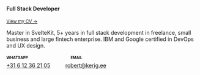 <h4>Full Stack Developer</h4>
<p>
    <sup><a href="https://robert-cv.tiiny.site">View my CV →</a></sup>
</p>

<p>
	Master in SvelteKit, 5+ years in full stack development in freelance, small business and large fintech enterprise. IBM and Google certified in DevOps and UX design.
</p>

<p>
	<sub><sup><strong>WHATSAPP</strong>&nbsp;</sup>&nbsp;&nbsp;</sub>
	&nbsp;&nbsp;&nbsp;&nbsp;&nbsp;&nbsp;&nbsp;&nbsp;&nbsp;&nbsp;&nbsp;&nbsp;&nbsp;&nbsp;&nbsp;&nbsp;&nbsp;&nbsp;&nbsp;&nbsp;&nbsp;&nbsp;&nbsp;&nbsp;
	<sub><sup><strong>EMAIL</strong></sup></sub>
	<br />
	<a href="https://wa.me/+31612362105">+31 6 12 36 21 05</a>
	&nbsp;&nbsp;&nbsp;&nbsp;&nbsp;&nbsp;&nbsp;&nbsp;
	<a href="mailto:robert@kerig.ee">robert@kerig.ee</a>
</p>
